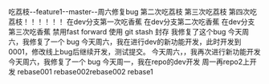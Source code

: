 吃荔枝--feature1--master--周六修复bug
第二次吃荔枝
第三次吃荔枝
第四次吃荔枝！！！！！！
在dev分支第一次吃香蕉
在dev分支第二次吃香蕉
在dev分支第三次吃香蕉
禁用fast forward
使用 git stash 封存
我修复了这个bug
今天周六，我修复了一个 bug
今天周六，我在进行dev的新功能开发，此时开发到0001，修改线上bug后继续开发，测试提交。
今天周六，，我再次进行新功能开发
今天周六，我修复了一个 bug
今天周一，我在repo的dev开发
周一再repo2上开发
rebase001
rebase002rebase002
rebase1

